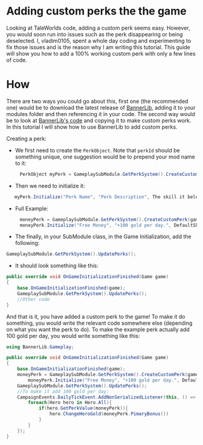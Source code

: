 # Adding custom perks the the game
Looking at TaleWorlds code, adding a custom perk seems easy. However, you would soon run into issues such as the perk disappearing or being deselected. I, vladim0105, spent a whole day coding and experimenting to fix those issues and is the reason why I am writing this tutorial. This guide will show you how to add a 100% working custom perk with only a few lines of code.
# How
There are two ways you could go about this, first one (the recommended one) would be to download the latest release of [BannerLib](https://github.com/sirdoombox/BannerLib/releases), adding it to your modules folder and then referencing it in your code. The second way would be to look at [BannerLib's code](https://github.com/sirdoombox/BannerLib) and copying it to make custom perks work. 
In this tutorial I will show how to use BannerLib to add custom perks.

Creating a perk:

 - We first need to create the ```PerkObject```. Note that ```perkId``` should be something unique, one suggestion would be to prepend your mod name to it:
```c#
	 PerkObject myPerk = GameplaySubModule.GetPerkSystem().CreateCustomPerk(game, myModName_myPerkId);
   ```
  - Then we need to initialize it:
```c#
   myPerk.Initialize("Perk Name", "Perk Description", The skill it belongs to, The skill level required to unlock it, Alternative skill, Primary perkrole, It's Primary Value, Secondary Perk Role, Secondary Value, Increment Type);
   ```
   - Full Example:
   ```c#
        moneyPerk = GameplaySubModule.GetPerkSystem().CreateCustomPerk(game, "MyMod_MoneyPerk");
        moneyPerk.Initialize("Free Money", "+100 gold per day.", DefaultSkills.Steward, 50, null, SkillEffect.PerkRole.None, 100, SkillEffect.PerkRole.None, 0, SkillEffect.EffectIncrementType.Add);
   ```
- The finally, in your SubModule class, in the Game Initialization, add the following:
```c#
GameplaySubModule.GetPerkSystem().UpdatePerks();
```
- It should look something like this:
```c#
public override void OnGameInitializationFinished(Game game)
{
	base.OnGameInitializationFinished(game);
	GameplaySubModule.GetPerkSystem().UpdatePerks();
	//Other code
}
```
And that is it, you have added a custom perk to the game!
To make it do something, you would write the relevant code somewhere else (depending on what you want the perk to do). 
To make the example perk actually add 100 gold per day, you would write something like this:
```c#
using BannerLib.Gameplay;

public override void OnGameInitializationFinished(Game game)
{
	base.OnGameInitializationFinished(game);
	moneyPerk = GameplaySubModule.GetPerkSystem().CreateCustomPerk(game, "MyMod_MoneyPerk");
        moneyPerk.Initialize("Free Money", "+100 gold per day.", DefaultSkills.Steward, 50, null, SkillEffect.PerkRole.None, 100, SkillEffect.PerkRole.None, 0, SkillEffect.EffectIncrementType.Add);
	GameplaySubModule.GetPerkSystem().UpdatePerks();
	//To make it add 100 gold per day:
	CampaignEvents.DailyTickEvent.AddNonSerializedListener(this, () => { 
		foreach(Hero hero in Hero.All){
			if(hero.GetPerkValue(moneyPerk)){
				hero.ChangeHeroGold(moneyPerk.PimaryBonus())
			}
		}
	});
}
```



